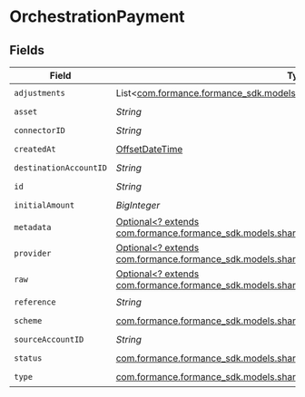 # OrchestrationPayment


## Fields

| Field                                                                                                                                           | Type                                                                                                                                            | Required                                                                                                                                        | Description                                                                                                                                     | Example                                                                                                                                         |
| ----------------------------------------------------------------------------------------------------------------------------------------------- | ----------------------------------------------------------------------------------------------------------------------------------------------- | ----------------------------------------------------------------------------------------------------------------------------------------------- | ----------------------------------------------------------------------------------------------------------------------------------------------- | ----------------------------------------------------------------------------------------------------------------------------------------------- |
| `adjustments`                                                                                                                                   | List<[com.formance.formance_sdk.models.shared.OrchestrationPaymentAdjustment](../../models/shared/OrchestrationPaymentAdjustment.md)>           | :heavy_check_mark:                                                                                                                              | N/A                                                                                                                                             |                                                                                                                                                 |
| `asset`                                                                                                                                         | *String*                                                                                                                                        | :heavy_check_mark:                                                                                                                              | N/A                                                                                                                                             | USD                                                                                                                                             |
| `connectorID`                                                                                                                                   | *String*                                                                                                                                        | :heavy_check_mark:                                                                                                                              | N/A                                                                                                                                             |                                                                                                                                                 |
| `createdAt`                                                                                                                                     | [OffsetDateTime](https://docs.oracle.com/javase/8/docs/api/java/time/OffsetDateTime.html)                                                       | :heavy_check_mark:                                                                                                                              | N/A                                                                                                                                             |                                                                                                                                                 |
| `destinationAccountID`                                                                                                                          | *String*                                                                                                                                        | :heavy_check_mark:                                                                                                                              | N/A                                                                                                                                             |                                                                                                                                                 |
| `id`                                                                                                                                            | *String*                                                                                                                                        | :heavy_check_mark:                                                                                                                              | N/A                                                                                                                                             | XXX                                                                                                                                             |
| `initialAmount`                                                                                                                                 | *BigInteger*                                                                                                                                    | :heavy_check_mark:                                                                                                                              | N/A                                                                                                                                             | 100                                                                                                                                             |
| `metadata`                                                                                                                                      | [Optional<? extends com.formance.formance_sdk.models.shared.OrchestrationPaymentMetadata>](../../models/shared/OrchestrationPaymentMetadata.md) | :heavy_check_mark:                                                                                                                              | N/A                                                                                                                                             |                                                                                                                                                 |
| `provider`                                                                                                                                      | [Optional<? extends com.formance.formance_sdk.models.shared.OrchestrationConnector>](../../models/shared/OrchestrationConnector.md)             | :heavy_minus_sign:                                                                                                                              | N/A                                                                                                                                             |                                                                                                                                                 |
| `raw`                                                                                                                                           | [Optional<? extends com.formance.formance_sdk.models.shared.OrchestrationPaymentRaw>](../../models/shared/OrchestrationPaymentRaw.md)           | :heavy_check_mark:                                                                                                                              | N/A                                                                                                                                             |                                                                                                                                                 |
| `reference`                                                                                                                                     | *String*                                                                                                                                        | :heavy_check_mark:                                                                                                                              | N/A                                                                                                                                             |                                                                                                                                                 |
| `scheme`                                                                                                                                        | [com.formance.formance_sdk.models.shared.OrchestrationPaymentScheme](../../models/shared/OrchestrationPaymentScheme.md)                         | :heavy_check_mark:                                                                                                                              | N/A                                                                                                                                             |                                                                                                                                                 |
| `sourceAccountID`                                                                                                                               | *String*                                                                                                                                        | :heavy_check_mark:                                                                                                                              | N/A                                                                                                                                             |                                                                                                                                                 |
| `status`                                                                                                                                        | [com.formance.formance_sdk.models.shared.OrchestrationPaymentStatus](../../models/shared/OrchestrationPaymentStatus.md)                         | :heavy_check_mark:                                                                                                                              | N/A                                                                                                                                             |                                                                                                                                                 |
| `type`                                                                                                                                          | [com.formance.formance_sdk.models.shared.OrchestrationPaymentType](../../models/shared/OrchestrationPaymentType.md)                             | :heavy_check_mark:                                                                                                                              | N/A                                                                                                                                             |                                                                                                                                                 |